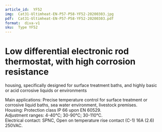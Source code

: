 ```yaml
---
article_id:  YF52
img:  Cat31-Ultimheat-EN-P57-P58-YF52-20200303.jpg
pdf:  Cat31-Ultimheat-EN-P57-P58-YF52-20200303.pdf
format:  diva-v1
sku:  Type YF52
---
```

# Low differential electronic rod thermostat, with high corrosion resistance 
housing, specifically designed for surface treatment baths, and highly basic 
or acid corrosive liquids or environments

Main applications: Precise temperature control for surface treatment 
or corrosive liquid baths, sea water environment, livestock premises.  
Housing: Protection class IP 66 upon EN 60529.  
Adjustment ranges: 4-40°C; 30-90°C; 30-110°C.  
Electrical contact: SPNC, Open on temperature rise contact (C-1) 16A (2.6) 250VAC.  

